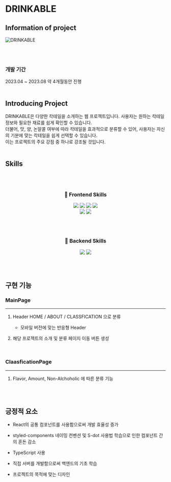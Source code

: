 # DRINKABLE

## Information of project
![DRINKABLE](https://github.com/bbagbbagn2/DRINKABLE/assets/89950902/6fe12913-6f14-4ef0-b534-25e627c305fa)

<br/><br/>

### 개발 기간
<p>
  2023.04 ~ 2023.08 약 4개월동안 진행<br/><br/>
</p>

## Introducing Project
<p>
  DRINKABLE은 다양한 칵테일을 소개하는 웹 프로젝트입니다. 사용자는 원하는 칵테일 정보와 필요한 재료를 쉽게 확인할 수 있습니다.<br/>
  더불어, 맛, 양, 논알콜 여부에 따라 칵테일을 효과적으로 분류할 수 있어, 사용자는 자신의 기분에 맞는 칵테일을 쉽게 선택할 수 있습니다.<br/>
  이는 프로젝트의 주요 강점 중 하나로 강조될 것입니다.<br/><br/>
</p>


## Skills

<br><br>

<div align="center">
  
### 📌 Frontend Skills
  <img src="https://img.shields.io/badge/CSS-1572B6?style=flat-square&logo=CSS3&logoColor=white"/>
  <img src="https://img.shields.io/badge/JavaScript-F7DF1E?style=flat-square&logo=JavaScript&logoColor=white"/>
  <img src="https://img.shields.io/badge/TypeScript-1976D2?style=flat-square&logo=TypeScript&logoColor=white"/>
  <img src="https://img.shields.io/badge/React-61DAFB?style=flat-square&logo=React&logoColor=white"/>
  <br>
  <img src="https://img.shields.io/badge/styledcomponents-DB7093?style=flat-square&logo=styledcomponents&logoColor=white"/>
  <img src="https://img.shields.io/badge/VSCode-007ACC?style=flat-square&logo=visualstudiocode&logoColor=white"/>

<br><br>

### 📌 Backend Skills
  <img src="https://img.shields.io/badge/Node.js-3C873A?style=flat-square&logo=Node.js&logoColor=white"/>
  <img src="https://img.shields.io/badge/MySQL-00758F?style=flat-square&logo=MySQL&logoColor=white"/>
  
</div>

<br><br>

## 구현 기능

### MainPage
--------
1. Header HOME / ABOUT / CLASSFICATION 으로 분류
    + 모바일 버전에 맞는 반응형 Header

2. 해당 프로젝트의 소개 및 분류 페이지 이동 버튼 생성

<br>

### ClaasficationPage
---------
1. Flavor, Amount, Non-Alchoholic 에 따른 분류 기능

<br><br>

## 긍정적 요소

<p align="justify">

+ React의 공통 컴포넌트를 사용함으로써 개발 효율성 증가
  
+ styled-components 네이밍 컨벤션 및 S-dot 사용법 학습으로 인한 컴포넌트 간의 혼돈 감소

+ TypeScript 사용

+ 직접 서버를 개발함으로써 백엔드의 기초 학습

+ 프로젝트의 목적에 맞는 디자인
</p>
